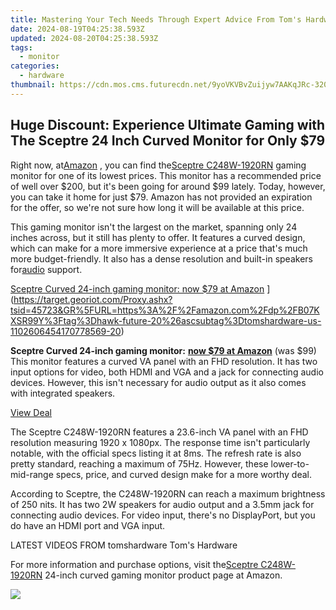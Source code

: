 ```yaml
---
title: Mastering Your Tech Needs Through Expert Advice From Tom's Hardware
date: 2024-08-19T04:25:38.593Z
updated: 2024-08-20T04:25:38.593Z
tags:
  - monitor
categories:
  - hardware
thumbnail: https://cdn.mos.cms.futurecdn.net/9yoVKVBvZuijyw7AAKqJRc-320-80.jpg
---
```


## Huge Discount: Experience Ultimate Gaming with The Sceptre 24 Inch Curved Monitor for Only $79

Right now, at[Amazon](https://tools.techidaily.com) , you can find the[Sceptre C248W-1920RN](https://target.georiot.com/Proxy.ashx?tsid=45723&GR%5FURL=https%3A%2F%2Famazon.com%2Fdp%2FB07KXSR99Y%3Ftag%3Dhawk-future-20%26ascsubtag%3Dtomshardware-us-1754812550838852581-20) gaming monitor for one of its lowest prices. This monitor has a recommended price of well over $200, but it's been going for around $99 lately. Today, however, you can take it home for just $79\. Amazon has not provided an expiration for the offer, so we're not sure how long it will be available at this price.

 This gaming monitor isn't the largest on the market, spanning only 24 inches across, but it still has plenty to offer. It features a curved design, which can make for a more immersive experience at a price that's much more budget-friendly. It also has a dense resolution and built-in speakers for[audio](https://tools.techidaily.com) support.

[Sceptre Curved 24-inch gaming monitor: now $79 at Amazon](https://cdn.mos.cms.futurecdn.net/FYwoeiQXFq3yf6yKBUXMEm-200-100.jpg "Sceptre Curved 24-inch gaming monitor: now $79 at Amazon") ](https://target.georiot.com/Proxy.ashx?tsid=45723&GR%5FURL=https%3A%2F%2Famazon.com%2Fdp%2FB07KXSR99Y%3Ftag%3Dhawk-future-20%26ascsubtag%3Dtomshardware-us-1102606454170778569-20)

**Sceptre Curved 24-inch gaming monitor:** [**now $79 at Amazon**](https://target.georiot.com/Proxy.ashx?tsid=45723&GR%5FURL=https%3A%2F%2Famazon.com%2Fdp%2FB07KXSR99Y%3Ftag%3Dhawk-future-20%26ascsubtag%3Dtomshardware-us-3447313894328832634-20) (was $99)  
 This monitor features a curved VA panel with an FHD resolution. It has two input options for video, both HDMI and VGA and a jack for connecting audio devices. However, this isn't necessary for audio output as it also comes with integrated speakers.

[View Deal](https://target.georiot.com/Proxy.ashx?tsid=45723&GR%5FURL=https%3A%2F%2Famazon.com%2Fdp%2FB07KXSR99Y%3Ftag%3Dhawk-future-20%26ascsubtag%3Dtomshardware-us-1102606454170778569-20)

 The Sceptre C248W-1920RN features a 23.6-inch VA panel with an FHD resolution measuring 1920 x 1080px. The response time isn't particularly notable, with the official specs listing it at 8ms. The refresh rate is also pretty standard, reaching a maximum of 75Hz. However, these lower-to-mid-range specs, price, and curved design make for a more worthy deal.

 According to Sceptre, the C248W-1920RN can reach a maximum brightness of 250 nits. It has two 2W speakers for audio output and a 3.5mm jack for connecting audio devices. For video input, there's no DisplayPort, but you do have an HDMI port and VGA input.

 LATEST VIDEOS FROM tomshardware Tom's Hardware

 For more information and purchase options, visit the[Sceptre C248W-1920RN](https://target.georiot.com/Proxy.ashx?tsid=45723&GR%5FURL=https%3A%2F%2Famazon.com%2Fdp%2FB07KXSR99Y%3Ftag%3Dhawk-future-20%26ascsubtag%3Dtomshardware-us-1754812550838852581-20) 24-inch curved gaming monitor product page at Amazon.

<ins class="adsbygoogle"
     style="display:block"
     data-ad-format="autorelaxed"
     data-ad-client="ca-pub-7571918770474297"
     data-ad-slot="1223367746"></ins>



<ins class="adsbygoogle"
     style="display:block"
     data-ad-client="ca-pub-7571918770474297"
     data-ad-slot="8358498916"
     data-ad-format="auto"
     data-full-width-responsive="true"></ins>



<!-- affiliate ads begin -->
<a href="https://shop.copernic.com/order/checkout.php?PRODS=41033101&QTY=1&AFFILIATE=108875&CART=1"><img src="https://secure.2checkout.com/images/merchant/8d30aa96e72440759f74bd2306c1fa3d/Copernic-2023-Affiliate-728x90-Elite.png" border="0"></a>
<!-- affiliate ads end -->